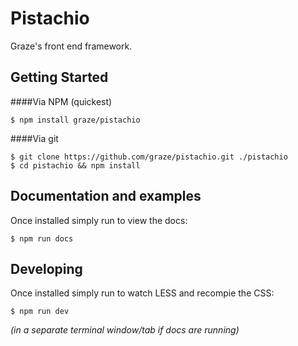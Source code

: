 Pistachio
===

Graze's front end framework.

Getting Started
---

####Via NPM (quickest)
```
$ npm install graze/pistachio
```

####Via git
```
$ git clone https://github.com/graze/pistachio.git ./pistachio
$ cd pistachio && npm install
```

Documentation and examples
---

Once installed simply run to view the docs:

```
$ npm run docs
```

Developing
---

Once installed simply run to watch LESS and recompie the CSS:

```
$ npm run dev
```
*(in a separate terminal window/tab if docs are running)*

